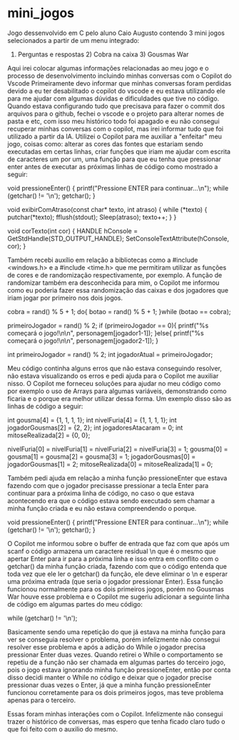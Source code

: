 # mini_jogos
Jogo dessenvolvido em C pelo aluno Caio Augusto contendo 3 mini jogos selecionados a partir de um menu integrado: 
1) Perguntas e respostas 2) Cobra na caixa 3) Gousmas War


Aqui irei colocar algumas informações relacionadas ao meu jogo e o processo de desenvolvimento incluindo minhas conversas com o Copilot do Vscode
Primeiramente devo informar que minhas conversas foram perdidas devido a eu ter desabilitado o copilot do vscode e eu estava utilizando ele para
me ajudar com algumas dúvidas e dificuldades que tive no código. Quando estava configurando tudo que precisava para fazer o commit dos arquivos 
para o github, fechei o vscode e o projeto para alterar nomes de pasta e etc, com isso meu histórico todo foi apagado e eu não consegui recuperar 
minhas conversas com o copilot, mas irei informar tudo que foi utilizado a partir da IA.
Utilizei o Copilot para me auxiliar a "enfeitar" meu jogo, coisas como: alterar as cores das fontes que estariam sendo executadas em certas
linhas, criar funções que iriam me ajudar com escrita de caracteres um por um, uma função para que eu tenha que pressionar enter antes de 
executar as próximas linhas de código como mostrado a seguir:

void pressioneEnter() {
    printf("Pressione ENTER para continuar...\n");
    while (getchar() != '\n');
    getchar();
}

void exibirComAtraso(const char* texto, int atraso) {
    while (*texto) {
        putchar(*texto);
        fflush(stdout);
        Sleep(atraso);
        texto++;
    }
}

void corTexto(int cor) {
    HANDLE hConsole = GetStdHandle(STD_OUTPUT_HANDLE);
    SetConsoleTextAttribute(hConsole, cor);
}

Também recebi auxílio em relação a bibliotecas como a #include <windows.h> e a #include <time.h> que me permitiram utilizar as funções de cores
e de randomização respectivamente, por exemplo. A função de randomizar também era desconhecida para mim, o Copilot me informou como eu poderia 
fazer essa randomização das caixas e dos jogadores que iriam jogar por primeiro nos dois jogos.

cobra = rand() % 5 + 1; 
do{
  botao = rand() % 5 + 1;
}while (botao == cobra); 

primeiroJogador = rand() % 2;
if (primeiroJogador == 0){
  printf("%s começará o jogo!\n\n", personagem[jogador1-1]);
}else{
  printf("%s começará o jogo!\n\n", personagem[jogador2-1]);
}

int primeiroJogador = rand() % 2;
int jogadorAtual = primeiroJogador;
                
Meu código continha alguns erros que não estava conseguindo resolver, não estava visualizando os erros e pedi ajuda para o Copilot me auxiliar
nisso. O Copilot me forneceu soluções para ajudar no meu código como por exemplo o uso de Arrays para algumas variáveis, demonstrando como 
ficaria e o porque era melhor utilizar dessa forma. Um exemplo disso são as linhas de código a seguir:

 int gousma[4] = {1, 1, 1, 1};
    int nivelFuria[4] = {1, 1, 1, 1};
    int jogadorGousmas[2] = {2, 2};
    int jogadoresAtacaram = 0;
    int mitoseRealizada[2] = {0, 0};

nivelFuria[0] = nivelFuria[1] = nivelFuria[2] = nivelFuria[3] = 1;
gousma[0] = gousma[1] = gousma[2] = gousma[3] = 1;
jogadorGousmas[0] = jogadorGousmas[1] = 2;
mitoseRealizada[0] = mitoseRealizada[1] = 0;

Também pedi ajuda em relação a minha função pressioneEnter que estava fazendo com que o jogador precisasse pressionar a tecla Enter para 
continuar para a próxima linha de código, no caso o que estava acontecendo era que o código estava sendo executado sem chamar a minha 
função criada e eu não estava compreendendo o porque. 

void pressioneEnter() {
    printf("Pressione ENTER para continuar...\n");
    while (getchar() != '\n');
    getchar();
}

O Copilot me informou sobre o buffer de entrada que faz com que após um scanf o código armazena um caractere residual \n que é o mesmo
que apertar Enter para ir para a próxima linha e isso entra em conflito com o getchar() da minha função criada, fazendo com que o código
entenda que toda vez que ele ler o getchar() da função, ele deve eliminar o \n e esperar uma próxima entrada (que seria o jogador pressionar Enter).
Essa função funcionou normalmente para os dois primeiros jogos, porém no Gousmas War houve esse problema e o Copilot me sugeriu adicionar a seguinte 
linha de código em algumas partes do meu código:

while (getchar() != '\n');

Basicamente sendo uma repetição do que já estava na minha função para ver se conseguia resolver o problema, porém infelizmente não consegui
resolver esse problema e após a adição do While o jogador precisa pressionar Enter duas vezes. Quando retirei o While o comportamento se repetiu
de a função não ser chamada em algumas partes do terceiro jogo, pois o jogo estava ignorando minha função pressioneEnter, então por conta disso
decidi manter o While no código e deixar que o jogador precise pressionar duas vezes o Enter, já que a minha função pressioneEnter funcionou 
corretamente para os dois primeiros jogos, mas teve problema apenas para o terceiro.

Essas foram minhas interações com o Copilot. Infelizmente não consegui trazer o histórico de conversas, mas espero que tenha ficado claro 
tudo o que foi feito com o auxilio do mesmo.
